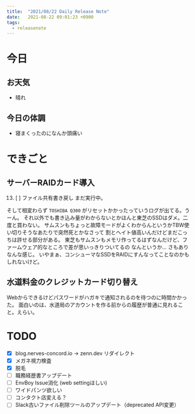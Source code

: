 ```yaml
---
title:  "2021/08/22 Daily Release Note"
date:   2021-08-22 09:01:23 +0900
tags:
  - releasenote
---
```

# 今日

## お天気

* 晴れ

## 今日の体調

* 寝まくったのになんか頭痛い

# できごと

## サーバーRAIDカード導入

13. [ ] ファイル共有書き戻し
まだ実行中。

そして相変わらず `TOSHIBA Q300` がリセットかかったっていうログが出てる。うーん。
それ以外でも書き込み量がわからないとかほんと東芝のSSDはダメ。二度と買わない。
サムスンもちょっと故障モードがよくわからんというかTBW使い切りそうなあたりで突然死とかなさって
割とヘイト値高いんだけどまだこっちは許せる部分がある。
東芝もサムスンもメモリ作ってるはずなんだけど、ファームウェア的なところで差が思いっきりついてるの
なんというか… さもありなんな感じ。
いやまぁ、コンシューマなSSDをRAIDにすんなってことなのかもしれないけど。

## 水道料金のクレジットカード切り替え

Webからできるけどパスワードがハガキで通知されるのを待つのに時間かかった。
面白いのは、水道局のアカウントを作る前からの履歴が普通に見れること。えらい。

# TODO 

- [x] blog.nerves-concord.io -> zenn.dev リダイレクト
- [x] メガネ視力検査
- [x] 脱毛
- [ ] 職務経歴書アップデート
- [ ] EnvBoy Issue消化 (web settingほしい)
- [ ] ワイドパンツ欲しい
- [ ] コンタクト店変える？
- [ ] Slack古いファイル削除ツールのアップデート（deprecated API変更）
